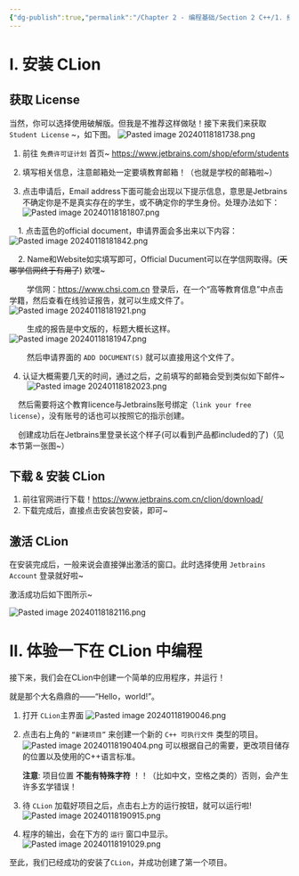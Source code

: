 ```yaml
---
{"dg-publish":true,"permalink":"/Chapter 2 - 编程基础/Section 2 C++/1. 搭建 C++ 环境/"}
---
```


# I. 安装 CLion
## 获取 License

当然，你可以选择使用破解版。但我是不推荐这样做哒！接下来我们来获取 `Student License` ~，如下图。
![Pasted image 20240118181738.png](/img/user/images/Pasted%20image%2020240118181738.png)

1. 前往 `免费许可证计划` 首页~ <https://www.jetbrains.com/shop/eform/students>

2. 填写相关信息，注意邮箱处一定要填教育邮箱！（也就是学校的邮箱啦~）

3. 点击申请后，Email address下面可能会出现以下提示信息，意思是Jetbrains不确定你是不是真实存在的学生，或不确定你的学生身份。处理办法如下：
    ![Pasted image 20240118181807.png](/img/user/images/Pasted%20image%2020240118181807.png)

    1. 点击蓝色的official document，申请界面会多出来以下内容：
        ![Pasted image 20240118181842.png](/img/user/images/Pasted%20image%2020240118181842.png)

    2. Name和Website如实填写即可，Official Ducument可以在学信网取得。(<del>天哪学信网终于有用了</del>) 欸嘿~

        学信网：<https://www.chsi.com.cn> 登录后，在一个“高等教育信息”中点击学籍，然后查看在线验证报告，就可以生成文件了。
        ![Pasted image 20240118181921.png](/img/user/images/Pasted%20image%2020240118181921.png)

        生成的报告是中文版的，标题大概长这样。
        ![Pasted image 20240118181947.png](/img/user/images/Pasted%20image%2020240118181947.png)

        然后申请界面的 `ADD DOCUMENT(S)` 就可以直接用这个文件了。

4. 认证大概需要几天的时间，通过之后，之前填写的邮箱会受到类似如下邮件~
    ![Pasted image 20240118182023.png](/img/user/images/Pasted%20image%2020240118182023.png)

    然后需要将这个教育licence与Jetbrains账号绑定（`link your free license`），没有账号的话也可以按照它的指示创建。


    创建成功后在Jetbrains里登录长这个样子(可以看到产品都included的了)（见本节第一张图~）

## 下载 & 安装 CLion

1. 前往官网进行下载！<https://www.jetbrains.com.cn/clion/download/>
2. 下载完成后，直接点击安装包安装，即可~

## 激活 CLion

在安装完成后，一般来说会直接弹出激活的窗口。此时选择使用 `Jetbrains Account` 登录就好啦~

激活成功后如下图所示~

 ![Pasted image 20240118182116.png](/img/user/images/Pasted%20image%2020240118182116.png)
# II. 体验一下在 CLion 中编程

接下来，我们会在CLion中创建一个简单的应用程序，并运行！

就是那个大名鼎鼎的——“Hello，world!”。

1. 打开 `CLion`主界面
	![Pasted image 20240118190046.png](/img/user/images/Pasted%20image%2020240118190046.png)

2. 点击右上角的 `“新建项目”` 来创建一个新的 `C++ 可执行文件` 类型的项目。
	![Pasted image 20240118190404.png](/img/user/images/Pasted%20image%2020240118190404.png)
	可以根据自己的需要，更改项目储存的位置以及使用的C++语言标准。
	
	__注意__: 项目位置 __不能有特殊字符__ ！！（比如中文，空格之类的）否则，会产生许多玄学错误！

3. 待 `CLion`  加载好项目之后，点击右上方的运行按钮，就可以运行啦!
	![Pasted image 20240118190915.png](/img/user/images/Pasted%20image%2020240118190915.png)

4. 程序的输出，会在下方的 `运行` 窗口中显示。
	![Pasted image 20240118191029.png](/img/user/images/Pasted%20image%2020240118191029.png)


至此，我们已经成功的安装了`CLion`，并成功创建了第一个项目。